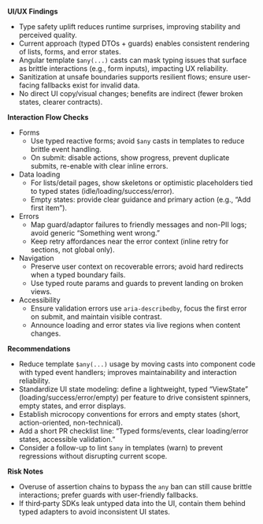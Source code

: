 **UI/UX Findings**

- Type safety uplift reduces runtime surprises, improving stability and perceived quality.
- Current approach (typed DTOs + guards) enables consistent rendering of lists, forms, and error states.
- Angular template `$any(...)` casts can mask typing issues that surface as brittle interactions (e.g., form inputs), impacting UX reliability.
- Sanitization at unsafe boundaries supports resilient flows; ensure user-facing fallbacks exist for invalid data.
- No direct UI copy/visual changes; benefits are indirect (fewer broken states, clearer contracts).

**Interaction Flow Checks**

- Forms
  - Use typed reactive forms; avoid `$any` casts in templates to reduce brittle event handling.
  - On submit: disable actions, show progress, prevent duplicate submits, re-enable with clear inline errors.
- Data loading
  - For lists/detail pages, show skeletons or optimistic placeholders tied to typed states (idle/loading/success/error).
  - Empty states: provide clear guidance and primary action (e.g., “Add first item”).
- Errors
  - Map guard/adaptor failures to friendly messages and non-PII logs; avoid generic “Something went wrong.”
  - Keep retry affordances near the error context (inline retry for sections, not global only).
- Navigation
  - Preserve user context on recoverable errors; avoid hard redirects when a typed boundary fails.
  - Use typed route params and guards to prevent landing on broken views.
- Accessibility
  - Ensure validation errors use `aria-describedby`, focus the first error on submit, and maintain visible contrast.
  - Announce loading and error states via live regions when content changes.

**Recommendations**

- Reduce template `$any(...)` usage by moving casts into component code with typed event handlers; improves maintainability and interaction reliability.
- Standardize UI state modeling: define a lightweight, typed “ViewState” (loading/success/error/empty) per feature to drive consistent spinners, empty states, and error displays.
- Establish microcopy conventions for errors and empty states (short, action-oriented, non-technical).
- Add a short PR checklist line: “Typed forms/events, clear loading/error states, accessible validation.”
- Consider a follow-up to lint `$any` in templates (warn) to prevent regressions without disrupting current scope.

**Risk Notes**

- Overuse of assertion chains to bypass the `any` ban can still cause brittle interactions; prefer guards with user-friendly fallbacks.
- If third‑party SDKs leak untyped data into the UI, contain them behind typed adapters to avoid inconsistent UI states.